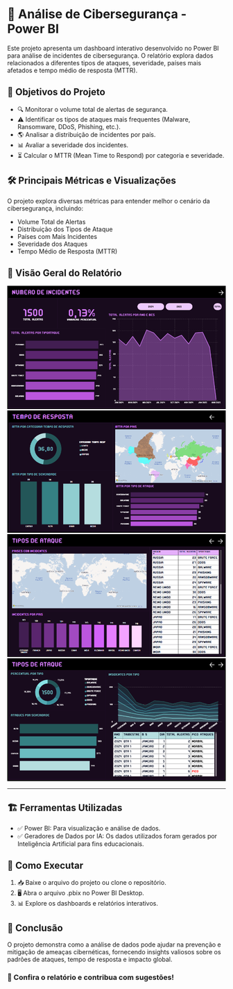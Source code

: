 # 🔐 Análise de Cibersegurança - Power BI
Este projeto apresenta um dashboard interativo desenvolvido no Power BI para análise de incidentes de cibersegurança. O relatório explora dados relacionados a diferentes tipos de ataques, severidade, países mais afetados e tempo médio de resposta (MTTR).

## 🎯 Objetivos do Projeto
- 🔍 Monitorar o volume total de alertas de segurança.
- ⚠️ Identificar os tipos de ataques mais frequentes (Malware, Ransomware, DDoS, Phishing, etc.).
- 🌎 Analisar a distribuição de incidentes por país.
- 📊 Avaliar a severidade dos incidentes.
- ⏳ Calcular o MTTR (Mean Time to Respond) por categoria e severidade.

## 🛠️ Principais Métricas e Visualizações
O projeto explora diversas métricas para entender melhor o cenário da cibersegurança, incluindo:

- Volume Total de Alertas
- Distribuição dos Tipos de Ataque
- Países com Mais Incidentes
- Severidade dos Ataques
- Tempo Médio de Resposta (MTTR)

## 📌 Visão Geral do Relatório

![Numero de Incidentes](/Imagens/Imgem_1.png)
![Tipos de Ataques](/Imagens/Imgem_2.png)
![Origem dos Ataques](/Imagens/Imgem_3.png)
![Tempo de Resposta](/Imagens/Imgem_4.png)



---

## 🏗️ Ferramentas Utilizadas

- ✅ Power BI: Para visualização e análise de dados.
- ✅ Geradores de Dados por IA: Os dados utilizados foram gerados por Inteligência Artificial para fins educacionais.

## 🚀 Como Executar

1. 📥 Baixe o arquivo do projeto ou clone o repositório.
2. 🖥️ Abra o arquivo .pbix no Power BI Desktop.
3. 📊 Explore os dashboards e relatórios interativos.

## 🔄 Conclusão

O projeto demonstra como a análise de dados pode ajudar na prevenção e mitigação de ameaças cibernéticas, fornecendo insights valiosos sobre os padrões de ataques, tempo de resposta e impacto global.

### 🚀 Confira o relatório e contribua com sugestões!